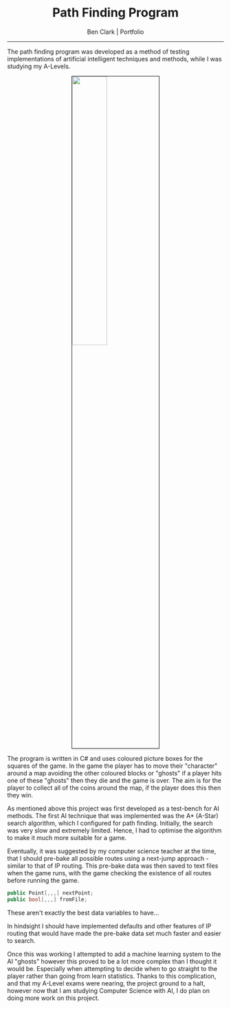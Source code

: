 <div style="text-align: center">
  <h1>Path Finding Program</h1>
  <p>Ben Clark | Portfolio</p>
</div>

---

The path finding program was developed as a method of testing implementations of artificial intelligent techniques and methods, while I was studying my A-Levels.

<img style="border: 1px solid black; display: block; margin: auto; width: 40%" src="https://benclark158.github.io/docs/projects/imgs/Path_Finding_Game_1.jpg">

The program is written in C# and uses coloured picture boxes for the squares of the game. In the game the player has to move their "character" around a map avoiding the other coloured blocks or "ghosts" if a player hits one of these "ghosts" then they die and the game is over. The aim is for the player to collect all of the coins around the map, if the player does this then they win.

As mentioned above this project was first developed as a test-bench for AI methods. The first AI technique that was implemented was the A* (A-Star) search algorithm, which I configured for path finding. Initially, the search was very slow and extremely limited. Hence, I had to optimise the algorithm to make it much more suitable for a game. 

Eventually, it was suggested by my computer science teacher at the time, that I should pre-bake all possible routes using a next-jump approach - similar to that of IP routing. This pre-bake data was then saved to text files when the game runs, with the game checking the existence of all routes before running the game.

```csharp
public Point[,,,] nextPoint;
public bool[,,,] fromFile;
```
These aren't exactly the best data variables to have...

In hindsight I should have implemented defaults and other features of IP routing that would have made the pre-bake data set much faster and easier to search.

Once this was working I attempted to add a machine learning system to the AI "ghosts" however this proved to be a lot more complex than I thought it would be. Especially when attempting to decide when to go straight to the player rather than going from learn statistics. Thanks to this complication, and that my A-Level exams were nearing, the project ground to a halt, however now that I am studying Computer Science with AI, I do plan on doing more work on this project.